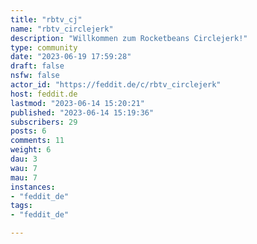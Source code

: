 ```yaml
---
title: "rbtv_cj" 
name: "rbtv_circlejerk"
description: "Willkommen zum Rocketbeans Circlejerk!"
type: community
date: "2023-06-19 17:59:28"
draft: false
nsfw: false
actor_id: "https://feddit.de/c/rbtv_circlejerk"
host: feddit.de
lastmod: "2023-06-14 15:20:21"
published: "2023-06-14 15:19:36"
subscribers: 29
posts: 6
comments: 11
weight: 6
dau: 3
wau: 7
mau: 7
instances:
- "feddit_de"
tags: 
- "feddit_de"

---
```

